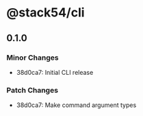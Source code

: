 # @stack54/cli

## 0.1.0

### Minor Changes

- 38d0ca7: Initial CLI release

### Patch Changes

- 38d0ca7: Make command argument types
